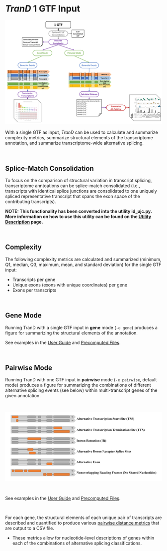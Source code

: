 
# _TranD_ 1 GTF Input

![TranD_schematic_A](TranD_schematic_A_white_bg.png)

With a single GTF as input, _TranD_ can be used to calculate and summarize complexity metrics, summarize structural elements of the transcriptome annotation, and summarize transcriptome-wide alternative splicing.

<br>

## Splice-Match Consolidation

To focus on the comparison of structural variation in transcript splicing, transcriptome anntoations can be splice-match consolidated (i.e., transcripts with identical splice junctions are consolidated to one uniquely spliced representative transcript that spans the exon space of the contributing transcripts).

**NOTE: This functionality has been converted into the utility id_ujc.py. More information on how to use this utility can be found on the [Utility Description](https://github.com/McIntyre-Lab/TranD/wiki/Utility-Descriptions-(with-Examples)#id_ujcpy) page.**



<br>

## Complexity
The following complexity metrics are calculated and summarized (minimum, Q1, median, Q3, maximum, mean, and standard deviation) for the single GTF input:
* Transcripts per gene
* Unique exons (exons with unique coordinates) per gene
* Exons per transcripts

<br>

## Gene Mode
Running TranD with a single GTF input in __gene__ mode (`-e gene`) produces a figure for summarizing the structural elements of the annotation.

See examples in the [User Guide](https://github.com/McIntyre-Lab/TranD/wiki/User-Guide) and [Precomputed Files](https://github.com/McIntyre-Lab/TranD/wiki/Precomputed-Files).

<br>

## Pairwise Mode
Running TranD with one GTF input in __pairwise__ mode (`-e pairwise`, default mode) produces a figure for summarizing the combinations of different alternative splicing events (see below) within multi-transcript genes of the given annotation.

<br>

![AS_categories](../AS_categories.png)

<br>

See examples in the [User Guide](https://github.com/McIntyre-Lab/TranD/wiki/User-Guide) and [Precomputed Files](https://github.com/McIntyre-Lab/TranD/wiki/Precomputed-Files).

<br>

For each gene, the structural elements of each unique pair of transcripts are described and quantified to produce various [pairwise distance metrics](../transcript_distance_column_descriptions.xlsx) that are output to a CSV file.

* These metrics allow for nucleotide-level descriptions of genes within each of the combinations of alternative splicing classifications.
